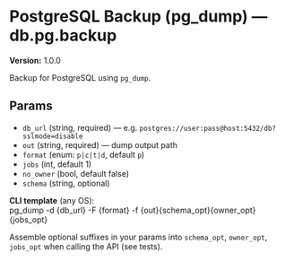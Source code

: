 # PostgreSQL Backup (pg_dump) — db.pg.backup

**Version:** 1.0.0

Backup for PostgreSQL using `pg_dump`.

## Params

- `db_url` (string, required) — e.g. `postgres://user:pass@host:5432/db?sslmode=disable`  
- `out` (string, required) — dump output path  
- `format` (enum: `p|c|t|d`, default `p`)  
- `jobs` (int, default 1)  
- `no_owner` (bool, default false)  
- `schema` (string, optional)

**CLI template** (any OS):  
pg_dump -d {db_url} -F {format} -f {out}{schema_opt}{owner_opt}{jobs_opt}

Assemble optional suffixes in your params into `schema_opt`, `owner_opt`, `jobs_opt` when calling the API (see tests).